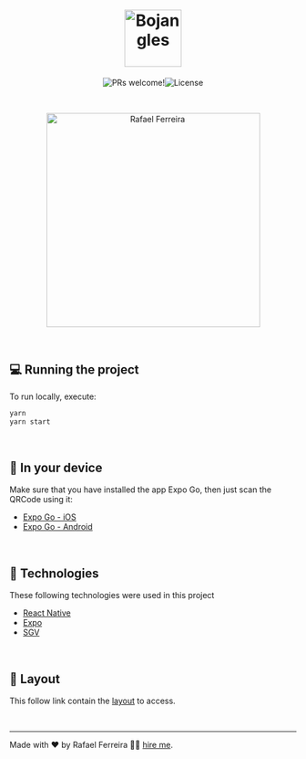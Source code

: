<h1 align="center">
    <img alt="Bojangles" title="Bojangles" src="https://is3-ssl.mzstatic.com/image/thumb/Purple112/v4/86/c7/69/86c76986-27e5-2ef6-af92-fb25666ff38d/AppIcon-0-0-1x_U007emarketing-0-0-0-10-0-0-sRGB-0-0-0-GLES2_U002c0-512MB-85-220-0-0.png/460x0w.webp" style="width: 100px;" />
</h1>

<p align="center">
 <img src="https://img.shields.io/static/v1?label=Rafael&message=Ferreira&color=8257E5&labelColor=000000" alt="PRs welcome!" /><img alt="License" src="https://img.shields.io/static/v1?label=license&message=MIT&color=8257E5&labelColor=000000">
</p>

<br />

<p align="center">
  <img alt="Rafael Ferreira" src="https://imgur.com/psoPVDn.png" width="375px">
</p>

<br />

## 💻 Running the project 
To run locally, execute:

```bash
yarn
yarn start
```
<br />

## 📱 In your device
Make sure that you have installed the app Expo Go, then just scan the QRCode using it:
- [Expo Go - iOS](https://apps.apple.com/app/apple-store/id982107779)
- [Expo Go - Android](https://play.google.com/store/apps/details?id=host.exp.exponent&referrer=www)

<br />

## 🚀 Technologies

These following technologies were used in this project
- [React Native](https://facebook.github.io/react-native/)
- [Expo](https://expo.io/)
- [SGV](https://github.com/kristerkari/react-native-svg-transformer)

<br />

## 🔖 Layout

This follow link contain the [layout](https://apps.apple.com/us/app/bojangles-restaurant/id1564685788) to access.

<br />

---

Made with ❤️ by Rafael Ferreira 👋🏻 [hire me](https://www.linkedin.com/in/andersonrafaelferreira/).